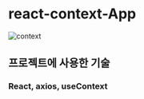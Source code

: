 # react-context-App
![context](https://github.com/reserver7/react-context-app/assets/78328320/dda0fc02-e995-4757-af87-b613cc606d01)

## 프로젝트에 사용한 기술
### React, axios, useContext
